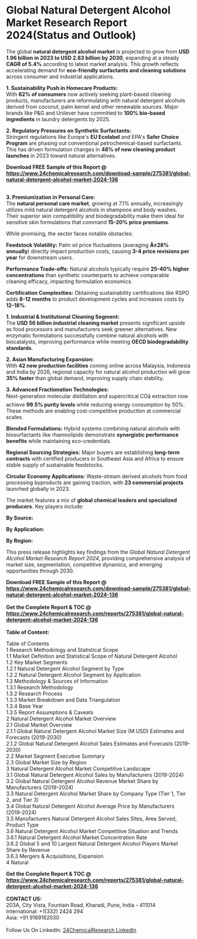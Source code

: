 <h1>Global Natural Detergent Alcohol Market Research Report 2024(Status and Outlook)</h1><p>The global <strong>natural detergent alcohol market</strong> is projected to grow from <strong>USD 1.96 billion in 2023 to USD 2.83 billion by 2030</strong>, expanding at a steady <strong>CAGR of 5.4%</strong> according to latest market analysis. This growth reflects accelerating demand for <strong>eco-friendly surfactants and cleaning solutions</strong> across consumer and industrial applications.</p><p><strong>1. Sustainability Push in Homecare Products:</strong><br>
With <strong>62% of consumers</strong> now actively seeking plant-based cleaning products, manufacturers are reformulating with natural detergent alcohols derived from coconut, palm kernel and other renewable sources. Major brands like P&amp;G and Unilever have committed to <strong>100% bio-based ingredients</strong> in laundry detergents by 2025.</p><p><strong>2. Regulatory Pressures on Synthetic Surfactants:</strong><br>
Stringent regulations like Europe's <strong>EU Ecolabel</strong> and EPA's <strong>Safer Choice Program</strong> are phasing out conventional petrochemical-based surfactants. This has driven formulation changes in <strong>48% of new cleaning product launches</strong> in 2023 toward natural alternatives.</p><div><b>Download FREE Sample of this Report @ 
            <a href="https://www.24chemicalresearch.com/download-sample/275381/global-natural-detergent-alcohol-market-2024-136">
            https://www.24chemicalresearch.com/download-sample/275381/global-natural-detergent-alcohol-market-2024-136</a></b></div><br><p><strong>3. Premiumization in Personal Care:</strong><br>
The <strong>natural personal care market</strong>, growing at 7.1% annually, increasingly utilizes mild natural detergent alcohols in shampoos and body washes. Their superior skin compatibility and biodegradability make them ideal for sensitive skin formulations that command <strong>15-20% price premiums</strong>.</p><p>While promising, the sector faces notable obstacles:</p><p><strong>Feedstock Volatility:</strong> Palm oil price fluctuations (averaging <strong>Â±28% annually</strong>) directly impact production costs, causing <strong>3-4 price revisions per year</strong> for downstream users.</p><p><strong>Performance Trade-offs:</strong> Natural alcohols typically require <strong>25-40% higher concentrations</strong> than synthetic counterparts to achieve comparable cleaning efficacy, impacting formulation economics.</p><p><strong>Certification Complexities:</strong> Obtaining sustainability certifications like RSPO adds <strong>8-12 months</strong> to product development cycles and increases costs by <strong>12-18%</strong>.</p><p><strong>1. Industrial &amp; Institutional Cleaning Segment:</strong><br>
The <strong>USD 56 billion industrial cleaning market</strong> presents significant upside as food processors and manufacturers seek greener alternatives. New enzymatic formulations successfully combine natural alcohols with biocatalysts, improving performance while meeting <strong>OECD biodegradability standards</strong>.</p><p><strong>2. Asian Manufacturing Expansion:</strong><br>
With <strong>42 new production facilities</strong> coming online across Malaysia, Indonesia and India by 2026, regional capacity for natural alcohol production will grow <strong>35% faster</strong> than global demand, improving supply chain stability.</p><p><strong>3. Advanced Fractionation Technologies:</strong><br>
Next-generation molecular distillation and supercritical COâ extraction now achieve <strong>99.5% purity levels</strong> while reducing energy consumption by 50%. These methods are enabling cost-competitive production at commercial scales.</p><p><strong>Blended Formulations:</strong> Hybrid systems combining natural alcohols with biosurfactants like rhamnolipids demonstrate <strong>synergistic performance benefits</strong> while maintaining eco-credentials.</p><p><strong>Regional Sourcing Strategies:</strong> Major buyers are establishing <strong>long-term contracts</strong> with certified producers in Southeast Asia and Africa to ensure stable supply of sustainable feedstocks.</p><p><strong>Circular Economy Applications:</strong> Waste-stream derived alcohols from food processing byproducts are gaining traction, with <strong>23 commercial projects</strong> launched globally in 2023.</p><p>The market features a mix of <strong>global chemical leaders and specialized producers</strong>. Key players include:</p><p><strong>By Source:</strong></p><p><strong>By Application:</strong></p><p><strong>By Region:</strong></p><p>This press release highlights key findings from the <em>Global Natural Detergent Alcohol Market Research Report 2024</em>, providing comprehensive analysis of market size, segmentation, competitive dynamics, and emerging opportunities through 2030.</p><div><b>Download FREE Sample of this Report @ 
            <a href="https://www.24chemicalresearch.com/download-sample/275381/global-natural-detergent-alcohol-market-2024-136">
            https://www.24chemicalresearch.com/download-sample/275381/global-natural-detergent-alcohol-market-2024-136</a></b></div><br><div><b>Get the Complete Report & TOC @ 
            <a href="https://www.24chemicalresearch.com/reports/275381/global-natural-detergent-alcohol-market-2024-136">
            https://www.24chemicalresearch.com/reports/275381/global-natural-detergent-alcohol-market-2024-136</a></b></div><br>
            <b>Table of Content:</b><p>Table of Contents<br />
1 Research Methodology and Statistical Scope<br />
1.1 Market Definition and Statistical Scope of Natural Detergent Alcohol<br />
1.2 Key Market Segments<br />
1.2.1 Natural Detergent Alcohol Segment by Type<br />
1.2.2 Natural Detergent Alcohol Segment by Application<br />
1.3 Methodology & Sources of Information<br />
1.3.1 Research Methodology<br />
1.3.2 Research Process<br />
1.3.3 Market Breakdown and Data Triangulation<br />
1.3.4 Base Year<br />
1.3.5 Report Assumptions & Caveats<br />
2 Natural Detergent Alcohol Market Overview<br />
2.1 Global Market Overview<br />
2.1.1 Global Natural Detergent Alcohol Market Size (M USD) Estimates and Forecasts (2019-2030)<br />
2.1.2 Global Natural Detergent Alcohol Sales Estimates and Forecasts (2019-2030)<br />
2.2 Market Segment Executive Summary<br />
2.3 Global Market Size by Region<br />
3 Natural Detergent Alcohol Market Competitive Landscape<br />
3.1 Global Natural Detergent Alcohol Sales by Manufacturers (2019-2024)<br />
3.2 Global Natural Detergent Alcohol Revenue Market Share by Manufacturers (2019-2024)<br />
3.3 Natural Detergent Alcohol Market Share by Company Type (Tier 1, Tier 2, and Tier 3)<br />
3.4 Global Natural Detergent Alcohol Average Price by Manufacturers (2019-2024)<br />
3.5 Manufacturers Natural Detergent Alcohol Sales Sites, Area Served, Product Type<br />
3.6 Natural Detergent Alcohol Market Competitive Situation and Trends<br />
3.6.1 Natural Detergent Alcohol Market Concentration Rate<br />
3.6.2 Global 5 and 10 Largest Natural Detergent Alcohol Players Market Share by Revenue<br />
3.6.3 Mergers & Acquisitions, Expansion<br />
4 Natural</p><div><b>Get the Complete Report & TOC @ 
            <a href="https://www.24chemicalresearch.com/reports/275381/global-natural-detergent-alcohol-market-2024-136">
            https://www.24chemicalresearch.com/reports/275381/global-natural-detergent-alcohol-market-2024-136</a></b></div><br><b>CONTACT US:</b><br>
            203A, City Vista, Fountain Road, Kharadi, Pune, India - 411014<br>
            International: +1(332) 2424 294<br>
            Asia: +91 9169162030 <br><br>
            Follow Us On LinkedIn: <a href="https://www.linkedin.com/company/24chemicalresearch/">24ChemicalResearch LinkedIn</a>